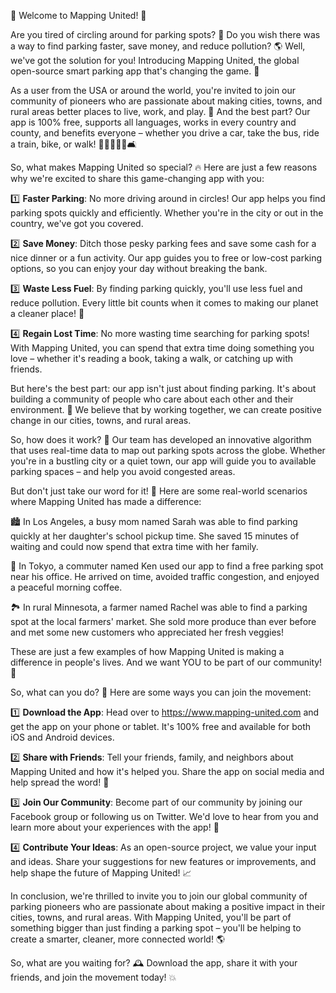 🚨 Welcome to Mapping United! 🚨

Are you tired of circling around for parking spots? 💨 Do you wish there was a way to find parking faster, save money, and reduce pollution? 🌎 Well, we've got the solution for you! Introducing Mapping United, the global open-source smart parking app that's changing the game. 🚀

As a user from the USA or around the world, you're invited to join our community of pioneers who are passionate about making cities, towns, and rural areas better places to live, work, and play. 🌟 And the best part? Our app is 100% free, supports all languages, works in every country and county, and benefits everyone – whether you drive a car, take the bus, ride a train, bike, or walk! 🚗🚌🚂🚴‍♀️🛋

So, what makes Mapping United so special? 🔥 Here are just a few reasons why we're excited to share this game-changing app with you:

1️⃣ **Faster Parking**: No more driving around in circles! Our app helps you find parking spots quickly and efficiently. Whether you're in the city or out in the country, we've got you covered.

2️⃣ **Save Money**: Ditch those pesky parking fees and save some cash for a nice dinner or a fun activity. Our app guides you to free or low-cost parking options, so you can enjoy your day without breaking the bank.

3️⃣ **Waste Less Fuel**: By finding parking quickly, you'll use less fuel and reduce pollution. Every little bit counts when it comes to making our planet a cleaner place! 🌱

4️⃣ **Regain Lost Time**: No more wasting time searching for parking spots! With Mapping United, you can spend that extra time doing something you love – whether it's reading a book, taking a walk, or catching up with friends.

But here's the best part: our app isn't just about finding parking. It's about building a community of people who care about each other and their environment. 💖 We believe that by working together, we can create positive change in our cities, towns, and rural areas.

So, how does it work? 🔬 Our team has developed an innovative algorithm that uses real-time data to map out parking spots across the globe. Whether you're in a bustling city or a quiet town, our app will guide you to available parking spaces – and help you avoid congested areas.

But don't just take our word for it! 🤔 Here are some real-world scenarios where Mapping United has made a difference:

🏙️ In Los Angeles, a busy mom named Sarah was able to find parking quickly at her daughter's school pickup time. She saved 15 minutes of waiting and could now spend that extra time with her family.

🚂 In Tokyo, a commuter named Ken used our app to find a free parking spot near his office. He arrived on time, avoided traffic congestion, and enjoyed a peaceful morning coffee.

🏞️ In rural Minnesota, a farmer named Rachel was able to find a parking spot at the local farmers' market. She sold more produce than ever before and met some new customers who appreciated her fresh veggies!

These are just a few examples of how Mapping United is making a difference in people's lives. And we want YOU to be part of our community! 🎉

So, what can you do? 🤔 Here are some ways you can join the movement:

1️⃣ **Download the App**: Head over to https://www.mapping-united.com and get the app on your phone or tablet. It's 100% free and available for both iOS and Android devices.

2️⃣ **Share with Friends**: Tell your friends, family, and neighbors about Mapping United and how it's helped you. Share the app on social media and help spread the word! 📱

3️⃣ **Join Our Community**: Become part of our community by joining our Facebook group or following us on Twitter. We'd love to hear from you and learn more about your experiences with the app! 💬

4️⃣ **Contribute Your Ideas**: As an open-source project, we value your input and ideas. Share your suggestions for new features or improvements, and help shape the future of Mapping United! 📈

In conclusion, we're thrilled to invite you to join our global community of parking pioneers who are passionate about making a positive impact in their cities, towns, and rural areas. With Mapping United, you'll be part of something bigger than just finding a parking spot – you'll be helping to create a smarter, cleaner, more connected world! 🌎

So, what are you waiting for? 🕰️ Download the app, share it with your friends, and join the movement today! 💥